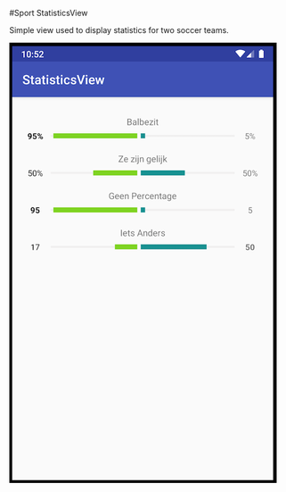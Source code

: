 #Sport StatisticsView

Simple view used to display statistics for two soccer teams.

<img src='img/sample.png'></img>
